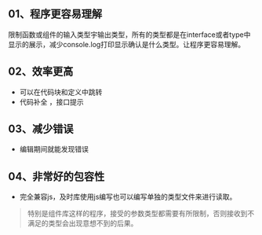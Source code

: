 ## 01、程序更容易理解

 限制函数或组件的输入类型宇输出类型，所有的类型都是在interface或者type中显示的展示，减少console.log打印显示确认是什么类型。让程序更容易理解。 

## 02、效率更高

* 可以在代码块和定义中跳转
*  代码补全 ，接口提示

## 03、减少错误

* 编辑期间就能发现错误

## 04、非常好的包容性

* 完全兼容js，及时库使用js编写也可以编写单独的类型文件来进行读取。 

>特别是组件库这样的程序，接受的参数类型都需要有所限制，否则接收到不满足的类型会出现意想不到的后果。